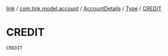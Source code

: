 [link](../../../index.md) / [com.tink.model.account](../../index.md) / [AccountDetails](../index.md) / [Type](index.md) / [CREDIT](./-c-r-e-d-i-t.md)

# CREDIT

`CREDIT`